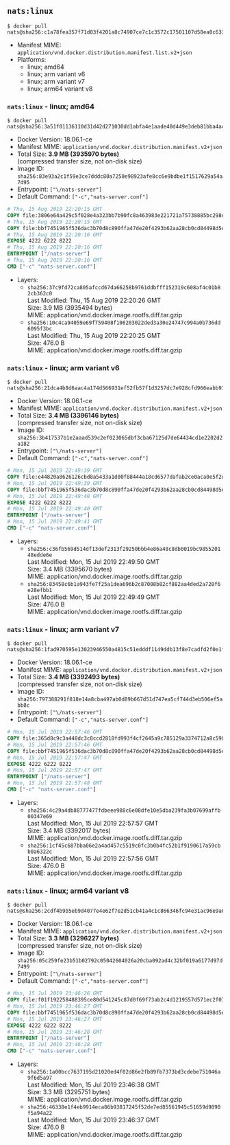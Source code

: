 ## `nats:linux`

```console
$ docker pull nats@sha256:c1a78fea357f71d03f4201a8c74907ce7c1c3572c17501107d58ea0c63373266
```

-	Manifest MIME: `application/vnd.docker.distribution.manifest.list.v2+json`
-	Platforms:
	-	linux; amd64
	-	linux; arm variant v6
	-	linux; arm variant v7
	-	linux; arm64 variant v8

### `nats:linux` - linux; amd64

```console
$ docker pull nats@sha256:3a51f01136110d31d42d271030dd1abfa4e1aade40d449e3deb81bba4a4e60b7
```

-	Docker Version: 18.06.1-ce
-	Manifest MIME: `application/vnd.docker.distribution.manifest.v2+json`
-	Total Size: **3.9 MB (3935970 bytes)**  
	(compressed transfer size, not on-disk size)
-	Image ID: `sha256:83e93a2c1f59e3ce7dddc80a7250e98923afe8cc6e9bdbe1f1517629a54a7d95`
-	Entrypoint: `["\/nats-server"]`
-	Default Command: `["-c","nats-server.conf"]`

```dockerfile
# Thu, 15 Aug 2019 22:20:15 GMT
COPY file:3806e64a429c5f028e4a323bb7b90fc8a463983e221721a75738885bc298e3d2 in /nats-server 
# Thu, 15 Aug 2019 22:20:15 GMT
COPY file:bbf7451965f536dac3b70d8c890ffa47de20f4293b62aa28cb0cd84498d5e7dc in nats-server.conf 
# Thu, 15 Aug 2019 22:20:16 GMT
EXPOSE 4222 6222 8222
# Thu, 15 Aug 2019 22:20:16 GMT
ENTRYPOINT ["/nats-server"]
# Thu, 15 Aug 2019 22:20:16 GMT
CMD ["-c" "nats-server.conf"]
```

-	Layers:
	-	`sha256:37c9fd72ca805afccd67da66258b9761ddbfff152319c608af4c01b82cb362c0`  
		Last Modified: Thu, 15 Aug 2019 22:20:26 GMT  
		Size: 3.9 MB (3935494 bytes)  
		MIME: application/vnd.docker.image.rootfs.diff.tar.gzip
	-	`sha256:10c4ca94059e69f759408f106203022ded3a30e24747c994a0b736dd6095f3bc`  
		Last Modified: Thu, 15 Aug 2019 22:20:25 GMT  
		Size: 476.0 B  
		MIME: application/vnd.docker.image.rootfs.diff.tar.gzip

### `nats:linux` - linux; arm variant v6

```console
$ docker pull nats@sha256:21dca4b8d6aac4a174d566931ef52fb57f1d3257dc7e928cfd966eabb91b8554
```

-	Docker Version: 18.06.1-ce
-	Manifest MIME: `application/vnd.docker.distribution.manifest.v2+json`
-	Total Size: **3.4 MB (3396146 bytes)**  
	(compressed transfer size, not on-disk size)
-	Image ID: `sha256:3b417537b1e2aaad539c2ef023065dbf3cba67125d7de64434cd1e2202d2a182`
-	Entrypoint: `["\/nats-server"]`
-	Default Command: `["-c","nats-server.conf"]`

```dockerfile
# Mon, 15 Jul 2019 22:49:39 GMT
COPY file:e44820a8626126cbd8a5433a1d00f88444a18cd6577dafab2ce0aca0e5f2d2fe in /nats-server 
# Mon, 15 Jul 2019 22:49:39 GMT
COPY file:bbf7451965f536dac3b70d8c890ffa47de20f4293b62aa28cb0cd84498d5e7dc in nats-server.conf 
# Mon, 15 Jul 2019 22:49:40 GMT
EXPOSE 4222 6222 8222
# Mon, 15 Jul 2019 22:49:40 GMT
ENTRYPOINT ["/nats-server"]
# Mon, 15 Jul 2019 22:49:41 GMT
CMD ["-c" "nats-server.conf"]
```

-	Layers:
	-	`sha256:c36fb569d514df13def2313f29250bbb4e86a48c8db0019bc985520148edde6e`  
		Last Modified: Mon, 15 Jul 2019 22:49:50 GMT  
		Size: 3.4 MB (3395670 bytes)  
		MIME: application/vnd.docker.image.rootfs.diff.tar.gzip
	-	`sha256:83458c6b1a943fe7f25a1dea696b2c87008b82cf882aa4ded2a728f6e28efbb1`  
		Last Modified: Mon, 15 Jul 2019 22:49:49 GMT  
		Size: 476.0 B  
		MIME: application/vnd.docker.image.rootfs.diff.tar.gzip

### `nats:linux` - linux; arm variant v7

```console
$ docker pull nats@sha256:1fad970595e13023946550a4815c51edddf1149ddb13f8e7cadfd2f0e1ffffb6
```

-	Docker Version: 18.06.1-ce
-	Manifest MIME: `application/vnd.docker.distribution.manifest.v2+json`
-	Total Size: **3.4 MB (3392493 bytes)**  
	(compressed transfer size, not on-disk size)
-	Image ID: `sha256:797388291f818e14a8cba497ab0d89b667d51d747ea5cf744d3eb506ef5abb8c`
-	Entrypoint: `["\/nats-server"]`
-	Default Command: `["-c","nats-server.conf"]`

```dockerfile
# Mon, 15 Jul 2019 22:57:46 GMT
COPY file:365d8c9c3a448dc3c8ccd2818fd993f4cf2645a9c785129a3374712a8c598fc5 in /nats-server 
# Mon, 15 Jul 2019 22:57:46 GMT
COPY file:bbf7451965f536dac3b70d8c890ffa47de20f4293b62aa28cb0cd84498d5e7dc in nats-server.conf 
# Mon, 15 Jul 2019 22:57:47 GMT
EXPOSE 4222 6222 8222
# Mon, 15 Jul 2019 22:57:47 GMT
ENTRYPOINT ["/nats-server"]
# Mon, 15 Jul 2019 22:57:48 GMT
CMD ["-c" "nats-server.conf"]
```

-	Layers:
	-	`sha256:4c29a4db88777477fdbeee988c6e08dfe10e5dba239fa3b07699affb00347e69`  
		Last Modified: Mon, 15 Jul 2019 22:57:57 GMT  
		Size: 3.4 MB (3392017 bytes)  
		MIME: application/vnd.docker.image.rootfs.diff.tar.gzip
	-	`sha256:1cf45c687bba06e2a4ad457c5519c0fc3b0b4fc52b1f9190617a59cbb0a6322c`  
		Last Modified: Mon, 15 Jul 2019 22:57:56 GMT  
		Size: 476.0 B  
		MIME: application/vnd.docker.image.rootfs.diff.tar.gzip

### `nats:linux` - linux; arm64 variant v8

```console
$ docker pull nats@sha256:2cdf4b9b5eb9d4077e4e62f7e2d51cb41a4c1c866346fc94e31ac96e9a6caae8
```

-	Docker Version: 18.06.1-ce
-	Manifest MIME: `application/vnd.docker.distribution.manifest.v2+json`
-	Total Size: **3.3 MB (3296227 bytes)**  
	(compressed transfer size, not on-disk size)
-	Image ID: `sha256:05c259fe23b51b02792c05042604026a20cba092ad4c32bf019a6177d97d7499`
-	Entrypoint: `["\/nats-server"]`
-	Default Command: `["-c","nats-server.conf"]`

```dockerfile
# Mon, 15 Jul 2019 23:46:26 GMT
COPY file:f01f192258488395ce80d541245c87d0f69f73ab2c4d1219557d571ec2f07ccd in /nats-server 
# Mon, 15 Jul 2019 23:46:27 GMT
COPY file:bbf7451965f536dac3b70d8c890ffa47de20f4293b62aa28cb0cd84498d5e7dc in nats-server.conf 
# Mon, 15 Jul 2019 23:46:27 GMT
EXPOSE 4222 6222 8222
# Mon, 15 Jul 2019 23:46:28 GMT
ENTRYPOINT ["/nats-server"]
# Mon, 15 Jul 2019 23:46:28 GMT
CMD ["-c" "nats-server.conf"]
```

-	Layers:
	-	`sha256:1a00bcc7637195d21020ed4f02d86e2fb89fb7373bd3cdebe751046a9f6d5a97`  
		Last Modified: Mon, 15 Jul 2019 23:46:38 GMT  
		Size: 3.3 MB (3295751 bytes)  
		MIME: application/vnd.docker.image.rootfs.diff.tar.gzip
	-	`sha256:46338e1f4eb9914eca86b93817245f52de7ed85561945c51659d9890f5a94a22`  
		Last Modified: Mon, 15 Jul 2019 23:46:37 GMT  
		Size: 476.0 B  
		MIME: application/vnd.docker.image.rootfs.diff.tar.gzip
